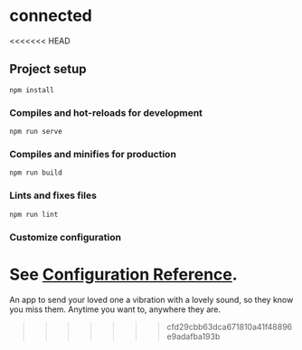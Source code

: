 # connected
<<<<<<< HEAD

## Project setup
```
npm install
```

### Compiles and hot-reloads for development
```
npm run serve
```

### Compiles and minifies for production
```
npm run build
```

### Lints and fixes files
```
npm run lint
```

### Customize configuration
See [Configuration Reference](https://cli.vuejs.org/config/).
=======
An app to send your loved one a vibration with a lovely sound, so they know you miss them. Anytime you want to, anywhere they are.
>>>>>>> cfd29cbb63dca671810a41f48896e9adafba193b
